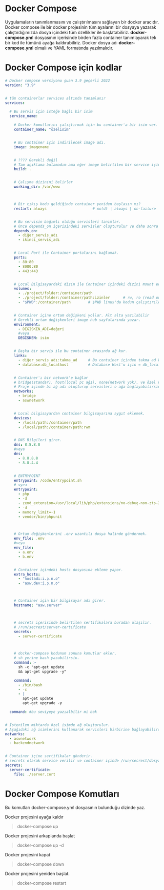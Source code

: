 # Docker Compose
Uygulamaların tanımlanmasını ve çalıştırılmasını sağlayan bir docker aracıdır. Docker compose ile bir docker projesinin tüm ayalarını bir dosyaya yazarak çalıştırdığımızda dosya içindeki tüm özellikler ile  başlatabiliriz.
**docker-compose.yml** dosyasının içerisinde birden fazla container tanımlayarak tek bir kod ile tümünü ayağa kaldırabiliriz. Docker dosya adı **docker-compose.yml** olmalı ve YAML formatında yazılmalıdır.

# Docker Compose için kodlar
```YAML
# Docker compose versiyonu şuan 3.9 geçerli 2022
version: "3.9"


# tüm containerlar services altında tanımlanır
services:       

  # Bu servis için isteğe bağlı bir isim
  service_name:    

    # Docker komutlarını çalıştırmak için bu container'a bir isim ver.
    container_name: "özelisim"        


    # Bu container için indirilecek image adı.
    image: imagename                  


    # ???? Gerekli değil
    # Tam açıklama bulamadım ama eğer image belirtilen bir service içindeyse yazılan klasör yoksa oluşturuyor.
    build: .                          


    # Çalışma dizinini belirler
    working_dir: /var/www



    # Bir çıkış kodu geldiğinde container yeniden başlasın mı?
    restart: always                     # no(d) | always | on-failure | unless-stopped


    # Bu servisin bağımlı olduğu servisleri tanımlar.
    # Önce depends_on içerisindeki servisler oluşturulur ve daha sonra bu servis.
    depends_on:
      - diğer_servis_adı
      - ikinci_servis_adı


    # Local Port ile Container portalarını bağlamak.
    ports:                            
      - 80:80
      - 8080:80
      - 443:443


    # Local Bilgisayardaki dizin ile Container içindeki dizini mount eder.
    volumes:                          
      - ./project/folder:/container/path
      - ./project/folder:/container/path:izinler      # rw, ro (read online)
      - "$PWD":/container/path        # $PWD linux'da kodun çalıştırıldığı konumu verir.


    # Container içine ortam değişkeni yollar. Alt alta yazılabilir
    # Gerekli ortam değişkenleri image hub sayfalarında yazar.
    environment:
      - DEGISKEN_ADI=değeri
      #veya          
      DEGISKEN: isim       


    # Başka bir servis ile bu container arasında ağ kur.
    links:                            
      - diğer_servis_adı:takma_ad     # Bu container içinden takma_ad kullanılarak diğer service bağlanılır
      - database:db_localhost         # Database Host'u için = db_localhost kullanılır.


    # Container'ı bir network'e bağlar
    # bridge(standar), host(local pc ağı), none(network yok), ve özel networkler oluşturulabilir
    # Proje içinde bi ağ adı oluşturup servisleri o ağa bağlayabilirsin.
    networks:
      - bridge
      - aswnetwork


    # Local bilgisayardan container bilgisayarına aygıt eklemek.
    devices:
      - /local/path:/container/path
      - /local/path:/container/path:rwm


    # DNS Bilgileri girer.
    dns: 8.8.8.8
    #veya
    dns:
      - 8.8.8.8
      - 8.8.4.4


    # ENTRYPOINT
    entrypoint: /code/entrypoint.sh
    # vyea
    entrypoint:
      - php
      - -d
      - zend_extension=/usr/local/lib/php/extensions/no-debug-non-zts-20100525/xdebug.so
      - -d
      - memory_limit=-1
      - vendor/bin/phpunit



    # Ortam değişkenlerini .env uzantılı dosya halinde göndermek.
    env_file: .env
    #veya
    env_file:
      - a.env
      - b.env


    # Container içindeki hosts dosyasına ekleme yapar.
    extra_hosts:
      - "hostadi:i.p.n.o"
      - "asw.dev:i.p.n.o"



    # Container için bir bilgisayar adı girer.
    hostname: "asw.server"



    # secrets içerisinde belirtilen sertifikalara buradan ulaşılır.
    # /run/secrest/server-certificate
    secrets:
      - server-certificate



    # docker-compose kodunun sonuna komutlar ekler.
    # sh yerine bash yazabilirsin.
    command: >
      sh -c "apt-get update
      && apt-get upgrade -y"

    command:
      - /bin/bash
      - -c
      - |
        apt-get update
        apt-get upgrade -y

  command: #bu seviyeye yazıalbilir mi bak


# İstenilen miktarda özel isimde ağ oluşturulur.
# Aşağıdaki ağ isimlerini kullanarak servisleri birbirine bağlayabilirsin.
networks:
  - aswnetwork
  - backendnetwork


# Container içine sertifikalar gönderir.
# secrets olarak service verilir ve container içinde /run/secrest/dosya_adı olarak alınır.
secrets:
  server-certificate:
    file: ./server.cert


```

# Docker Compose Komutları
Bu komutları docker-compose.yml dosyasının bulunduğu dizinde yaz.

Docker projesini ayağa kaldır
> docker-compose up

Docker projesini arkaplanda başlat
> docker-compose up -d

Docker projesini kapat
> docker-compose down

Docker projesini yeniden başlat.
> docker-compose restart
